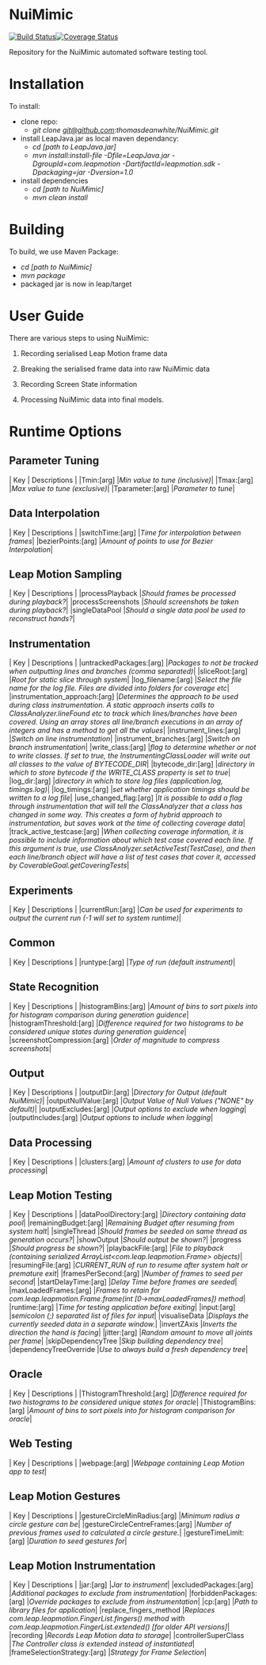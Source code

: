 # NuiMimic #
[![Build Status](https://travis-ci.org/thomasdeanwhite/NuiMimic.svg?branch=master)](https://travis-ci.org/thomasdeanwhite/NuiMimic)[![Coverage Status](https://coveralls.io/repos/github/thomasdeanwhite/NuiMimic/badge.svg?branch=master)](https://coveralls.io/github/thomasdeanwhite/NuiMimic?branch=master)

Repository for the NuiMimic automated software testing tool.

# Installation #

To install:
- clone repo:
  * *git clone git@github.com:thomasdeanwhite/NuiMimic.git*
- install LeapJava.jar as local maven dependancy:
  * *cd [path to LeapJava.jar]*
  * *mvn install:install-file -Dfile=LeapJava.jar -DgroupId=com.leapmotion -DartifactId=leapmotion.sdk -Dpackaging=jar -Dversion=1.0*
- install dependencies
  * *cd [path to NuiMimic]*
  * *mvn clean install*
  
# Building #
To build, we use Maven Package:
- *cd [path to NuiMimic]*
- *mvn package*
- packaged jar is now in leap/target

# User Guide #

There are various steps to using NuiMimic:
1. Recording serialised Leap Motion frame data

2. Breaking the serialised frame data into raw NuiMimic data

3. Recording Screen State information

4. Processing NuiMimic data into final models.

# Runtime Options
## Parameter Tuning
| Key | Descriptions |
|Tmin:[arg] |_Min value to tune (inclusive)_|
|Tmax:[arg] |_Max value to tune (exclusive)_|
|Tparameter:[arg] |_Parameter to tune_|

## Data Interpolation
| Key | Descriptions |
|switchTime:[arg] |_Time for interpolation between frames_|
|bezierPoints:[arg] |_Amount of points to use for Bezier Interpolation_|

## Leap Motion Sampling
| Key | Descriptions |
|processPlayback |_Should frames be processed during playback?_|
|processScreenshots |_Should screenshots be taken during playback?_|
|singleDataPool |_Should a single data pool be used to reconstruct hands?_|

## Instrumentation
| Key | Descriptions |
|untrackedPackages:[arg] |_Packages to not be tracked when outputting lines and branches (comma separated)_|
|sliceRoot:[arg] |_Root for static slice through system_|
|log_filename:[arg] |_Select the file name for the log file. Files are divided into folders for coverage etc_|
|instrumentation_approach:[arg] |_Determines the approach to be used during class instrumentation. A static approach inserts calls to ClassAnalyzer.lineFound etc to track which lines/branches have been covered. Using an array stores all line/branch executions in an array of integers and has a method to get all the values_|
|instrument_lines:[arg] |_Switch on line instrumentation_|
|instrument_branches:[arg] |_Switch on branch instrumentation_|
|write_class:[arg] |_flag to determine whether or not to write classes. If set to true, the InstrumentingClassLoader will write out all classes to the value of BYTECODE_DIR_|
|bytecode_dir:[arg] |_directory in which to store bytecode if the WRITE_CLASS property is set to true_|
|log_dir:[arg] |_directory in which to store log files (application.log, timings.log)_|
|log_timings:[arg] |_set whether application timings should be written to a log file_|
|use_changed_flag:[arg] |_It is possible to add a flag through instrumentation that will tell the ClassAnalyzer that a class has changed in some way. This creates a form of hybrid approach to instrumentation, but saves work at the time of collecting coverage data_|
|track_active_testcase:[arg] |_When collecting coverage information, it is possible to include information about which test case covered each line. If this argument is true, use ClassAnalyzer.setActiveTest(TestCase), and then each line/branch object will have a list of test cases that cover it, accessed by CoverableGoal.getCoveringTests_|

## Experiments
| Key | Descriptions |
|currentRun:[arg] |_Can be used for experiments to output the current run (-1 will set to system runtime)_|

## Common
| Key | Descriptions |
|runtype:[arg] |_Type of run (default instrument)_|

## State Recognition
| Key | Descriptions |
|histogramBins:[arg] |_Amount of bins to sort pixels into for histogram comparison during generation guidence_|
|histogramThreshold:[arg] |_Difference required for two histograms to be considered unique states during generation guidence_|
|screenshotCompression:[arg] |_Order of magnitude to compress screenshots_|

## Output
| Key | Descriptions |
|outputDir:[arg] |_Directory for Output (default NuiMimic)_|
|outputNullValue:[arg] |_Output Value of Null Values ("NONE" by default)_|
|outputExcludes:[arg] |_Output options to exclude when logging_|
|outputIncludes:[arg] |_Output options to include when logging_|

## Data Processing
| Key | Descriptions |
|clusters:[arg] |_Amount of clusters to use for data processing_|

## Leap Motion Testing
| Key | Descriptions |
|dataPoolDirectory:[arg] |_Directory containing data pool_|
|remainingBudget:[arg] |_Remaining Budget after resuming from system halt_|
|singleThread |_Should frames be seeded on same thread as generation occurs?_|
|showOutput |_Should output be shown?_|
|progress |_Should progress be shown?_|
|playbackFile:[arg] |_File to playback (containing serialized ArrayList<com.leap.leapmotion.Frame> objects)_|
|resumingFile:[arg] |_CURRENT_RUN of run to resume after system halt or premature exit_|
|framesPerSecond:[arg] |_Number of frames to seed per second_|
|startDelayTime:[arg] |_Delay Time before frames are seeded_|
|maxLoadedFrames:[arg] |_Frames to retain for com.leap.leapmotion.Frame.frame(int [0->maxLoadedFrames]) method_|
|runtime:[arg] |_Time for testing application before exiting_|
|input:[arg] |_semicolon (;) separated list of files for input_|
|visualiseData |_Displays the currently seeded data in a separate window._|
|invertZAxis |_Inverts the direction the hand is facing_|
|jitter:[arg] |_Random amount to move all joints per frame_|
|skipDependencyTree |_Skip building dependency tree_|
|dependencyTreeOverride |_Use to always build a fresh dependency tree_|

## Oracle
| Key | Descriptions |
|ThistogramThreshold:[arg] |_Difference required for two histograms to be considered unique states for oracle_|
|ThistogramBins:[arg] |_Amount of bins to sort pixels into for histogram comparison for oracle_|

## Web Testing
| Key | Descriptions |
|webpage:[arg] |_Webpage containing Leap Motion app to test_|

## Leap Motion Gestures
| Key | Descriptions |
|gestureCircleMinRadius:[arg] |_Minimum radius a circle gesture can be_|
|gestureCircleCentreFrames:[arg] |_Number of previous frames used to calculated a circle gesture._|
|gestureTimeLimit:[arg] |_Duration to seed gestures for_|

## Leap Motion Instrumentation
| Key | Descriptions |
|jar:[arg] |_Jar to instrument_|
|excludedPackages:[arg] |_Additional packages to exclude from instrumentation_|
|forbiddenPackages:[arg] |_Override packages to exclude from instrumentation_|
|cp:[arg] |_Path to library files for application_|
|replace_fingers_method |_Replaces com.leap.leapmotion.FingerList.fingers() method with com.leap.leapmotion.FingerList.extended() [for older API versions]_|
|recording |_Records Leap Motion data to storage_|
|controllerSuperClass |_The Controller class is extended instead of instantiated_|
|frameSelectionStrategy:[arg] |_Strategy for Frame Selection_|



